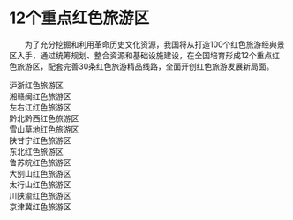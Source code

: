 # 12个重点红色旅游区  

&emsp;&emsp;为了充分挖掘和利用革命历史文化资源，我国将从打造100个红色旅游经典景区入手，通过统筹规划、整合资源和基础设施建设，在全国培育形成12个重点红色旅游区，配套完善30条红色旅游精品线路，全面开创红色旅游发展新局面。  

沪浙红色旅游区  
湘赣闽红色旅游区  
左右江红色旅游区  
黔北黔西红色旅游区  
雪山草地红色旅游区  
陕甘宁红色旅游区  
东北红色旅游区  
鲁苏皖红色旅游区  
大别山红色旅游区  
太行山红色旅游区  
川陕渝红色旅游区  
京津冀红色旅游区  
<!-- Last processed: 2025-07-22 03:44:31 -->
